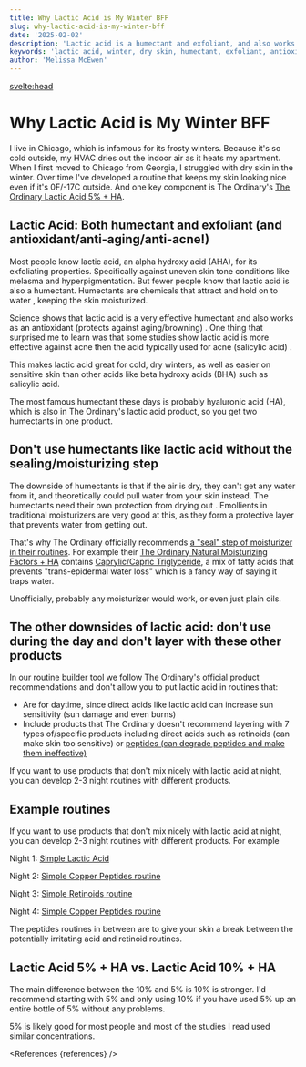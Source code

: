 ```yaml
---
title: Why Lactic Acid is My Winter BFF
slug: why-lactic-acid-is-my-winter-bff
date: '2025-02-02'
description: 'Lactic acid is a humectant and exfoliant, and also works as an antioxidant/anti-aging/anti-acne!'
keywords: 'lactic acid, winter, dry skin, humectant, exfoliant, antioxidant, anti-aging, anti-acne'
author: 'Melissa McEwen'
---
```

<svelte:head>

  <title>Why Lactic Acid is My Winter BFF - My Routine Builder</title>
  <meta name="description" content="Lactic acid is a humectant and exfoliant, and also works as an antioxidant/anti-aging/anti-acne!" />
  <meta name="keywords" content="lactic acid, winter, dry skin, humectant, exfoliant, antioxidant, anti-aging, anti-acne" />
  <script type="application/ld+json">
    {JSON.stringify(articleData)}
  </script>
</svelte:head>
<script>
  import { InlineReference, References } from '$lib/components';

  const references = [
    {
      id: '1',
      title: 'Humectants in Personal Care Formulation',
      type: 'science',
      date: '1999',
      author: 'Gesslein, B.W.',
      source: 'Conditioning Agents for Hair and Skin'
    },
    {
      id: '2',
      url: 'https://pubmed.ncbi.nlm.nih.gov/30270529/',
      title: 'Lactic and lactobionic acids as typically moisturizing compounds',
      author: 'Algiert-Zielińska B et al.',
      date: '2019',
      source: 'International Journal of Dermatology',
      type: 'science'
    },
    {
      id: '3',
      url: 'https://pubmed.ncbi.nlm.nih.gov/18492134',
      title: ' In vivo assessment of the efficacy of an innovative face care system in subjects with mild acne vulgaris ',
      author: 'Scherdin et al.',
      date: '2004',
      source: 'International Journal of Cosmetic Science',
      type: 'science'
    },
    {
      id: '4',
      url: 'https://science-yhairblog.blogspot.com/2014/07/film-forming-humectants-what-they-are.html',
      title: 'Film Forming Humectants - What They Are and Why You Need Them',
      type: 'science',
      author: 'Wendy M.S.',
      date: '2014',
      source: 'Science-y Hair Blog'
    }
  ];
</script>

# Why Lactic Acid is My Winter BFF

I live in Chicago, which is infamous for its frosty winters. Because it's so cold outside, my HVAC dries out the indoor air as it heats my apartment. When I first moved to Chicago from Georgia, I struggled with dry skin in the winter. Over time I've developed a routine that keeps my skin looking nice even if it's 0F/-17C outside. And one key component is The Ordinary's [The Ordinary Lactic Acid 5% + HA](https://theordinary.com/en-us/lactic-acid-5-ha-exfoliator-100427.html).

## Lactic Acid: Both humectant and exfoliant (and antioxidant/anti-aging/anti-acne!)

Most people know lactic acid, an alpha hydroxy acid (AHA), for its exfoliating properties. Specifically against uneven skin tone conditions like melasma and hyperpigmentation. But fewer people know that lactic acid is also a humectant. Humectants are chemicals that attract and hold on to water <InlineReference id="1" />, keeping the skin moisturized.

Science shows that lactic acid is a very effective humectant and also works as an antioxidant (protects against aging/browning) <InlineReference id="2" />. One thing that surprised me to learn was that some studies show lactic acid is more effective against acne then the acid typically used for acne (salicylic acid) <InlineReference id="2" />.

This makes lactic acid great for cold, dry winters, as well as easier on sensitive skin than other acids like beta hydroxy acids (BHA) such as salicylic acid.

The most famous humectant these days is probably hyaluronic acid (HA), which is also in The Ordinary's lactic acid product, so you get two humectants in one product.

## Don't use humectants like lactic acid without the sealing/moisturizing step

The downside of humectants is that if the air is dry, they can't get any water from it, and theoretically could pull water from your skin instead. The humectants need their own protection from drying out <InlineReference id="4" />. Emollients in traditional moisturizers are very good at this, as they form a protective layer that prevents water from getting out.

That's why The Ordinary officially recommends [a "seal" step of moisturizer in their routines](https://theordinary.com/en-us/the-ordinary/skincare/step-3%3A-seal). For example their [The Ordinary Natural Moisturizing Factors + HA](https://theordinary.com/en-us/natural-moisturizing-factors-ha-moisturizer-100435.html) contains [Caprylic/Capric Triglyceride](https://www.paulaschoice.com/ingredient-dictionary/ingredient-caprylic-capric-triglyceride.html), a mix of fatty acids that prevents "trans-epidermal water loss" which is a fancy way of saying it traps water.

Unofficially, probably any moisturizer would work, or even just plain oils.

## The other downsides of lactic acid: don't use during the day and don't layer with these other products

In our routine builder tool we follow The Ordinary's official product recommendations and don't allow you to put lactic acid in routines that:

- Are for daytime, since direct acids like lactic acid can increase sun sensitivity (sun damage and even burns)
- Include products that The Ordinary doesn't recommend layering with 7 types of/specific products including direct acids such as retinoids (can make skin too sensitive) or [peptides (can degrade peptides and make them ineffective)](https://theordinary.com/en-us/blog/peptides-skincare-essential-guide.html)

If you want to use products that don't mix nicely with lactic acid at night, you can develop 2-3 night routines with different products.

## Example routines

If you want to use products that don't mix nicely with lactic acid at night, you can develop 2-3 night routines with different products. For example

Night 1: [Simple Lactic Acid](https://www.myroutinebuilder.com/ordinary/routine?tod=night&products=lactic-acid-5-ha%2Cnatural-moisturizing-factors-ha&name=Simple+Lactic+Acid)

Night 2: [Simple Copper Peptides routine](https://www.myroutinebuilder.com/ordinary/routine?tod=night&products=multi-peptide-copper-peptides-1-serum%2Cnatural-moisturizing-factors-ha&name=Simple+Peptides)

Night 3: [Simple Retinoids routine](https://www.myroutinebuilder.com/ordinary/routine?tod=night&products=retinol-0-5-in-squalane%2Cnatural-moisturizing-factors-ha&name=Simple+Retinoids)

Night 4: [Simple Copper Peptides routine](https://www.myroutinebuilder.com/ordinary/routine?tod=night&products=multi-peptide-copper-peptides-1-serum%2Cnatural-moisturizing-factors-ha&name=Simple+Peptides)

The peptides routines in between are to give your skin a break between the potentially irritating acid and retinoid routines.

## Lactic Acid 5% + HA vs. Lactic Acid 10% + HA

The main difference between the 10% and 5% is 10% is stronger. I'd recommend starting with 5% and only using 10% if you have used 5% up an entire bottle of 5% without any problems.

5% is likely good for most people and most of the studies I read used similar concentrations.

<References {references} />
